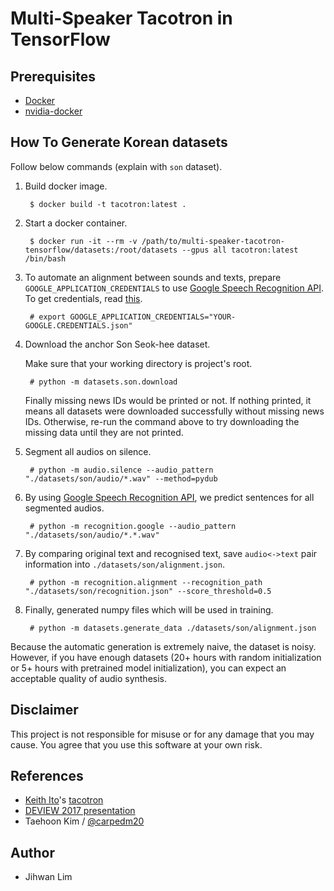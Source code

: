 # Multi-Speaker Tacotron in TensorFlow


## Prerequisites

- [Docker](https://docs.docker.com/install/)
- [nvidia-docker](https://github.com/NVIDIA/nvidia-docker)


## How To Generate Korean datasets

Follow below commands (explain with `son` dataset).

1. Build docker image.

        $ docker build -t tacotron:latest .

2. Start a docker container.

        $ docker run -it --rm -v /path/to/multi-speaker-tacotron-tensorflow/datasets:/root/datasets --gpus all tacotron:latest /bin/bash

3. To automate an alignment between sounds and texts, prepare `GOOGLE_APPLICATION_CREDENTIALS` to use [Google Speech Recognition API](https://cloud.google.com/speech/). To get credentials, read [this](https://developers.google.com/identity/protocols/application-default-credentials).

        # export GOOGLE_APPLICATION_CREDENTIALS="YOUR-GOOGLE.CREDENTIALS.json"

4. Download the anchor Son Seok-hee dataset.

    Make sure that your working directory is project's root.

        # python -m datasets.son.download

    Finally missing news IDs would be printed or not. If nothing printed, it means all datasets were downloaded successfully without missing news IDs. Otherwise, re-run the command above to try downloading the missing data until they are not printed.

5. Segment all audios on silence.

        # python -m audio.silence --audio_pattern "./datasets/son/audio/*.wav" --method=pydub

6. By using [Google Speech Recognition API](https://cloud.google.com/speech/), we predict sentences for all segmented audios.

        # python -m recognition.google --audio_pattern "./datasets/son/audio/*.*.wav"

7. By comparing original text and recognised text, save `audio<->text` pair information into `./datasets/son/alignment.json`.

        # python -m recognition.alignment --recognition_path "./datasets/son/recognition.json" --score_threshold=0.5

8. Finally, generated numpy files which will be used in training.

        # python -m datasets.generate_data ./datasets/son/alignment.json

Because the automatic generation is extremely naive, the dataset is noisy. However, if you have enough datasets (20+ hours with random initialization or 5+ hours with pretrained model initialization), you can expect an acceptable quality of audio synthesis.


## Disclaimer

This project is not responsible for misuse or for any damage that you may cause. You agree that you use this software at your own risk.


## References

- [Keith Ito](https://github.com/keithito)'s [tacotron](https://github.com/keithito/tacotron)
- [DEVIEW 2017 presentation](https://www.slideshare.net/carpedm20/deview-2017-80824162)
- Taehoon Kim / [@carpedm20](http://carpedm20.github.io/)


## Author

- Jihwan Lim
